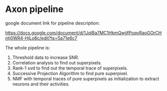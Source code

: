 # Axon pipeline

google document link for pipeline description: 

https://docs.google.com/document/d/1JqlBa7MC1HkmQwjjfPoqvRaoGOrCHntj0WR4-HjLo8c/edit?ts=5a71e6c7

The whole pipeline is:
1. Threshold data to increase SNR.
2. Correlation analysis to find out superpixels.
3. Rank-1 svd to find out the temporal trace of superpixels.
4. Successive Projection Algorithm to find pure superpixel.
5. NMF with temporal traces of pure superpixels as initialization to extract neurons and their activities.

